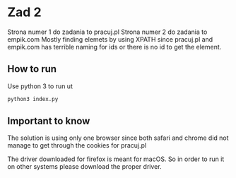 # Zad 2
Strona numer 1 do zadania to pracuj.pl
Strona numer 2 do zadania to empik.com
Mostly finding elemets by using XPATH since pracuj.pl and empik.com has terrible naming for ids or there is no id to get the element.

## How to run

Use python 3 to run ut
```bash
python3 index.py
```

## Important to know

The solution is using only one browser since both safari and chrome did not manage to get through the cookies for pracuj.pl

The driver downloaded for firefox is meant for macOS. So in order to run it on other systems please download the proper driver.